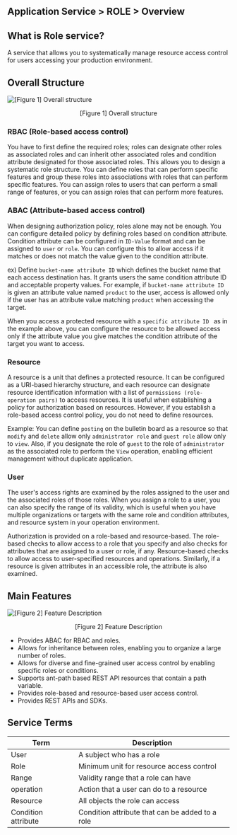 ## Application Service > ROLE > Overview

## What is Role service?

A service that allows you to systematically manage resource access control for users accessing your production environment.

## Overall Structure

![[Figure 1] Overall structure ](http://static.toastoven.net/prod_role/Role_Intro_01.png)
<center>[Figure 1] Overall structure </center>

### RBAC (Role-based access control)

You have to first define the required roles; roles can designate other roles as associated roles and can inherit other associated roles and condition attribute designated for those associated roles. This allows you to design a systematic role structure. 
You can define roles that can perform specific features and group these roles into associations with roles that can perform specific features.
You can assign roles to users that can perform a small range of features, or you can assign roles that can perform more features.

### ABAC (Attribute-based access control)

When designing authorization policy, roles alone may not be enough. You can configure detailed policy by defining roles based on condition attribute.
Condition attribute can be configured in `ID-Value` format and can be assigned to `user` or `role`. You can configure this to allow access if it matches or does not match the value given to the condition attribute.

ex) Define `bucket-name attribute ID` which defines the bucket name that each access destination has. It grants users the same condition attribute ID and acceptable property values.
For example, if `bucket-name attribute ID` is given an attribute value named `product` to the user, access is allowed only if the user has an attribute value matching `product` when accessing the target.

When you access a protected resource with a `specific attribute ID ` as in the example above, you can configure the resource to be allowed access only if the attribute value you give matches the condition attribute of the target you want to access.

### Resource

A resource is a unit that defines a protected resource. It can be configured as a URI-based hierarchy structure, and each resource can designate resource identification information with a list of `permissions (role-operation pairs)` to access resources.
It is useful when establishing a policy for authorization based on resources. 
However, if you establish a role-based access control policy, you do not need to define resources.

Example: You can define `posting` on the bulletin board as a resource so that `modify` and `delete` allow only `administrator role` and `guest role` allow only to `view`. Also, if you designate the role of `guest` to the role of `administrator` as the associated role to perform the `View` operation, enabling efficient management without duplicate application.

### User

The user's access rights are examined by the roles assigned to the user and the associated roles of those roles.
When you assign a role to a user, you can also specify the range of its validity, which is useful when you have multiple organizations or targets with the same role and condition attributes, and resource system in your operation environment.

Authorization is provided on a role-based and resource-based. The role-based checks to allow access to a role that you specify and also checks for attributes that are assigned to a user or role, if any.
Resource-based checks to allow access to user-specified resources and operations. Similarly, if a resource is given attributes in an accessible role, the attribute is also examined.

## Main Features

![[Figure 2] Feature Description](http://static.toastoven.net/prod_role/Role_Intro_02.png)
<center>[Figure 2] Feature Description</center>

* Provides ABAC for RBAC and roles.
* Allows for inheritance between roles, enabling you to organize a large number of roles.
* Allows for diverse and fine-grained user access control by enabling specific roles or conditions.
* Supports ant-path based REST API resources that contain a path variable.
* Provides role-based and resource-based user access control.
* Provides REST APIs and SDKs.

## Service Terms

| Term | Description                 |
| --- |--------------------|
| User | A subject who has a role         |
| Role    | Minimum unit for resource access control  |
| Range    | Validity range that a role can have    |
| operation | Action that a user can do to a resource |
| Resource   | All objects the role can access   |
| Condition attribute | Condition attribute that can be added to a role   |
